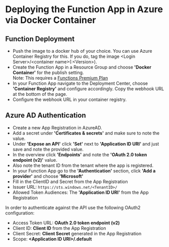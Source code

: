 # Deploying the Function App in Azure via Docker Container

## Function Deployment

- Push the image to a docker hub of your choice. You can use Azure Container Registry for this. If you do, tag the image \<Login Server\>/\<container name\>(:\<Version\>).
- Create the Function App in a Resource Group and choose **'Docker Container'** for the publish setting. \
  Note: This requires a [Functions Premium Plan](https://docs.microsoft.com/en-us/azure/azure-functions/functions-premium-plan?tabs=portal)
- In your Function App navigate to the Deployment Center, choose **'Container Registry'** and configure accordingly. Copy the webhook URL at the bottom of the page.
- Configure the webhook URL in your container registry.

## Azure AD Authentication

- Create a new App Registration in AzureAD.
- Add a secret under **'Certificates & secrets'** and make sure to note the value.
- Under **'Expose an API'** click **'Set'** next to **'Application ID URI'** and just save and note the provided value.
- In the overview click **'Endpoints'** and note the **'OAuth 2.0 token endpoint (v2)'** value.
- Also note the tenant ID from the tenant where the app is registered.
- In your Function App go to the **'Authentication'** section, click **'Add a provider'** and choose **'Microsoft'**
- Fill in the ClientID and Secret from the App Registration
- Issuer URL: `https://sts.windows.net/<TenantID>/`
- Allowed Token Audiences: The **'Application ID URI'** from the App Registration

In order to authenticate against the API use the following OAuth2 configuration:

- Access Token URL: **OAuth 2.0 token endpoint (v2)**
- Client ID: **Client ID** from the App Registration
- Client Secret: **Client Secret** generated in the App Registration
- Scope: **\<Application ID URI\>/.default**
